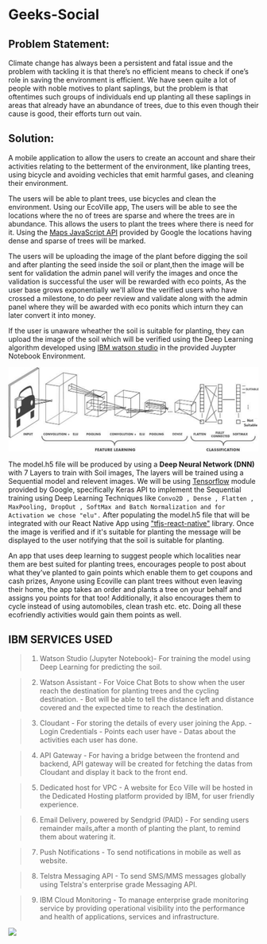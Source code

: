# Geeks-Social

## Problem Statement:

Climate change has always been a persistent and fatal issue and the problem with tackling it is that there’s no efficient means to check if one’s role in saving the environment is efficient. We have seen quite a lot of people with noble motives to plant saplings, but the problem is that oftentimes such groups of individuals end up planting all these saplings in areas that already have an abundance of trees, due to this even though their cause is good, their efforts turn out vain.

## Solution:

A mobile application to allow the users to create an account and share their activities relating to the betterment of the environment, like planting trees, using bicycle and avoiding vechicles that emit harmful gases, and cleaning their environment.

The users will be able to plant trees, use bicycles and clean the environment. Using our EcoVille app, The users will be able to see the locations where the no of trees are sparse and where the trees are in abundance. This allows the users to plant the trees where there is need for it. Using the [Maps JavaScript API](https://developers.google.com/maps/documentation/javascript/maptypes) provided by Google the locations having dense and sparse of trees will be marked.

The users will be uploading the image of the plant before digging the soil and after planting the seed inside the soil or plant,then the image will be sent for validation the admin panel will verify the images and once the validation is successful the user will be rewarded with eco points, As the user base grows exponentially we'll allow the verified users who have crossed a milestone, to do peer review and validate along with the admin panel where they will be awarded with eco ponits which inturn they can later convert it into money.

If the user is unaware wheather the soil is suitable for planting, they can upload the image of the soil which will be verified using the Deep Learning algorithm developed using [IBM watson studio](https://www.ibm.com/in-en/cloud/watson-studio) in the provided Juypter Notebook Environment.

<img src="https://raw.githubusercontent.com/Harshithaa-G/Geeks-Social/main/DNN.jpg"/>

The model.h5 file will be produced by using a **Deep Neural Network (DNN)** with 7 Layers to train with Soil images, The layers will be trained using a Sequential model and relevent images. We will be using [Tensorflow](https://www.tensorflow.org/) module provided by Google, specifically Keras API to implement the Sequential training using Deep Learning Techniques like ``Convo2D , Dense , Flatten , MaxPooling, DropOut , SoftMax and Batch Normalization and for Activation we chose "elu".``
After populating the model.h5 file that will be integrated with our React Native App using ["tfjs-react-native"](https://www.npmjs.com/package/@tensorflow/tfjs-react-native) library. Once the image is verified and if it's suitable for planting the message will be displayed to the user notifying that the soil is suitable for planting.



An app that uses deep learning to suggest people which localities near them are best suited for planting trees, encourages people to post about what they’ve planted to gain points which enable them to get coupons and cash prizes, Anyone using Ecoville can plant trees without even leaving their home, the app takes an order and plants a tree on your behalf and assigns you points for that too! Additionally, it also encourages them to cycle instead of using automobiles, clean trash etc. etc. Doing all these ecofriendly activities would gain them points as well.

## IBM SERVICES USED

>1. Watson Studio (Jupyter Notebook)- For training the model using Deep Learning for predicting the soil.

>2. Watson Assistant - For Voice Chat Bots to show when the user reach the destination for planting trees and the cycling destination.
    - Bot will be able to tell the distance left and distance covered and the expected time to reach the destination.

>3. Cloudant - For storing the details of every user joining the App.
    - Login Credentials
    - Points each user have
     - Datas about the activities each user has done.

>4. API Gateway - For having a bridge between the frontend and backend, API gateway will be created for fetching the datas from Cloudant and display it back to the front end.

>5. Dedicated host for VPC - A website for Eco Ville will be hosted in the Dedicated Hosting platform provided by IBM, for user friendly experience. 

>6. Email Delivery, powered by Sendgrid (PAID) - For sending users remainder mails,after a month of planting the plant, to remind them about watering it.

>7. Push Notifications - To send notifications in mobile as well as website.

>8. Telstra Messaging API -  To send SMS/MMS messages globally using Telstra's enterprise grade Messaging API.

>9. IBM Cloud Monitoring - To  manage enterprise grade monitoring service by providing operational visibility into the performance and health of applications, services and infrastructure.

<img src="https://raw.githubusercontent.com/Harshithaa-G/Geeks-Social/main/Web%201920%20%E2%80%93%201.png" />

